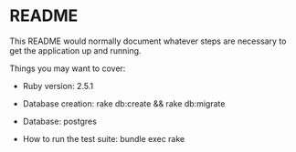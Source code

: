 # README

This README would normally document whatever steps are necessary to get the
application up and running.

Things you may want to cover:

* Ruby version: 2.5.1

* Database creation: rake db:create && rake db:migrate

* Database: postgres

* How to run the test suite: bundle exec rake

